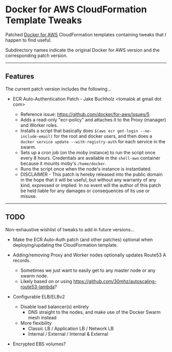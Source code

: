 # Docker for AWS CloudFormation Template Tweaks

Patched [Docker for AWS](https://docs.docker.com/docker-for-aws/) CloudFormation templates containing tweaks that I happen to find useful.

Subdirectory names indicate the original Docker for AWS version and the corresponding patch version.

----

## Features

The current patch version includes the following...

* ECR Auto-Authentication Patch - Jake Buchholz \<tomalok at gmail dot com\>

  * Reference issue: https://github.com/docker/for-aws/issues/5
  * Adds a read-only "ecr-policy" and attaches it to the Proxy (manager) and Worker roles.
  * Installs a script that basically does `$(aws ecr get-login --no-include-email)` for the root and docker users, and then does a `docker service update --with-registry-auth` for each service in the swarm.
  * Sets up a cron job (on the moby instance) to run the script once every 8 hours.  Credentials are available in the `shell-aws` container because it mounts moby's `/home/docker`.
  * Runs the script once when the node's instance is instantiated.
  * DISCLAIMER - This patch is hereby released into the public domain in the hope that it will be useful, but without any warranty of any kind, expressed or implied.  In no event will the author of this patch be held liable for any damages or consequences of its use or misuse.

----

## TODO

Non-exhaustive wishlist of tweaks to add in future versions...

* Make the ECR Auto-Auth patch (and other patches) optional when deploying/updating the CloudFormation template.

* Adding/removing Proxy and Worker nodes optionally updates Route53 A records.
  * Sometimes we just want to easily get to any master node or any swarm node.
  * Likely based on or using https://github.com/30mhz/autoscaling-route53-lambda?

* Configurable ELB/ELBv2
  * Disable load balancer(s) entirely
    * DNS straight to the nodes, and make use of the Docker Swarm mesh instead
  * More flexibility
    * Classic LB / Application LB / Network LB
    * Internal / External / Internal & External

* Encrypted EBS volumes?
